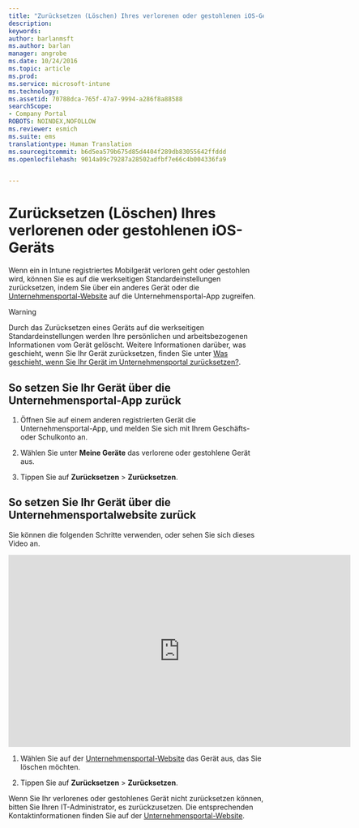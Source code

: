 ```yaml
---
title: "Zurücksetzen (Löschen) Ihres verlorenen oder gestohlenen iOS-Geräts | Microsoft-Dok"
description: 
keywords: 
author: barlanmsft
ms.author: barlan
manager: angrobe
ms.date: 10/24/2016
ms.topic: article
ms.prod: 
ms.service: microsoft-intune
ms.technology: 
ms.assetid: 70788dca-765f-47a7-9994-a286f8a88588
searchScope:
- Company Portal
ROBOTS: NOINDEX,NOFOLLOW
ms.reviewer: esmich
ms.suite: ems
translationtype: Human Translation
ms.sourcegitcommit: b6d5ea579b675d85d4404f289db83055642ffddd
ms.openlocfilehash: 9014a09c79287a28502adfbf7e66c4b004336fa9


---
```



# <a name="reset-erase-your-lost-or-stolen-ios-device"></a>Zurücksetzen (Löschen) Ihres verlorenen oder gestohlenen iOS-Geräts

Wenn ein in Intune registriertes Mobilgerät verloren geht oder gestohlen wird, können Sie es auf die werkseitigen Standardeinstellungen zurücksetzen, indem Sie über ein anderes Gerät oder die [Unternehmensportal-Website](http://portal.manage.microsoft.com) auf die Unternehmensportal-App zugreifen.

> [!WARNING]
> Durch das Zurücksetzen eines Geräts auf die werkseitigen Standardeinstellungen werden Ihre persönlichen und arbeitsbezogenen Informationen vom Gerät gelöscht. Weitere Informationen darüber, was geschieht, wenn Sie Ihr Gerät zurücksetzen, finden Sie unter [Was geschieht, wenn Sie Ihr Gerät im Unternehmensportal zurücksetzen?](what-happens-if-you-reset-your-device-using-the-company-portal-ios.md).

## <a name="to-reset-your-device-using-the-company-portal-app"></a>So setzen Sie Ihr Gerät über die Unternehmensportal-App zurück

1.  Öffnen Sie auf einem anderen registrierten Gerät die Unternehmensportal-App, und melden Sie sich mit Ihrem Geschäfts- oder Schulkonto an.

2.  Wählen Sie unter **Meine Geräte** das verlorene oder gestohlene Gerät aus.

3.  Tippen Sie auf **Zurücksetzen** &gt; **Zurücksetzen**.

## <a name="to-reset-your-device-using-the-company-portal-website"></a>So setzen Sie Ihr Gerät über die Unternehmensportalwebsite zurück

Sie können die folgenden Schritte verwenden, oder sehen Sie sich dieses Video an.

<iframe width="675" height="379" src="https://www.youtube.com/embed/3rrXe8XmtgU" frameborder="0" allowfullscreen></iframe>

1.  Wählen Sie auf der [Unternehmensportal-Website](http://portal.manage.microsoft.com) das Gerät aus, das Sie löschen möchten.

2.  Tippen Sie auf **Zurücksetzen** &gt; **Zurücksetzen**.

Wenn Sie Ihr verlorenes oder gestohlenes Gerät nicht zurücksetzen können, bitten Sie Ihren IT-Administrator, es zurückzusetzen. Die entsprechenden Kontaktinformationen finden Sie auf der [Unternehmensportal-Website](http://portal.manage.microsoft.com).



<!--HONumber=Dec16_HO2-->


